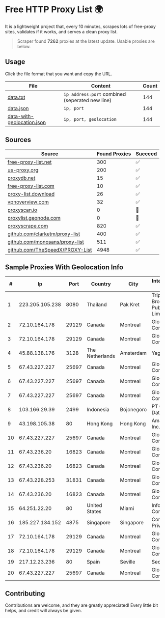 
# Free HTTP Proxy List 🌍

It is a lightweight project that, every 10 minutes, scrapes lots of free-proxy sites, validates if it works, and serves a clean proxy list.


> Scraper found **7262** proxies at the latest update. Usable proxies are below.

## Usage

Click the file format that you want and copy the URL.


|File|Content|Count|
|----|-------|-----|
|[data.txt](https://raw.githubusercontent.com/themiralay/Proxy-List-World/master/data.txt)|`ip_address:port` combined (seperated new line)|144|
|[data.json](https://raw.githubusercontent.com/themiralay/Proxy-List-World/master/data.json)|`ip, port`|144|
|[data-with-geolocation.json](https://raw.githubusercontent.com/themiralay/Proxy-List-World/master/data-with-geolocation.json)|`ip, port, geolocation`|144|

## Sources

|Source|Found Proxies|Succeed|
|------|-------------|-------|
|[free-proxy-list.net](https://free-proxy-list.net)|300|✅|
|[us-proxy.org](https://www.us-proxy.org)|200|✅|
|[proxydb.net](http://proxydb.net)|15|✅|
|[free-proxy-list.com](https://free-proxy-list.com/?page=&port=&type%5B%5D=http&type%5B%5D=https&up_time=0&search=Search)|10|✅|
|[proxy-list.download](https://www.proxy-list.download/HTTP)|26|✅|
|[vpnoverview.com](https://vpnoverview.com/privacy/anonymous-browsing/free-proxy-servers)|32|✅|
|[proxyscan.io](https://www.proxyscan.io)|0|🚫|
|[proxylist.geonode.com](https://proxylist.geonode.com/api/proxy-list?limit=300&page=1&sort_by=lastChecked&sort_type=desc&protocols=http,https)|0|🚫|
|[proxyscrape.com](https://api.proxyscrape.com/v2/?request=displayproxies&protocol=http&timeout=10000&country=all&ssl=all&anonymity=all)|820|✅|
|[github.com/clarketm/proxy-list](https://raw.githubusercontent.com/clarketm/proxy-list/master/proxy-list-raw.txt)|400|✅|
|[github.com/monosans/proxy-list](https://raw.githubusercontent.com/monosans/proxy-list/main/proxies/http.txt)|511|✅|
|[github.com/TheSpeedX/PROXY-List](https://raw.githubusercontent.com/TheSpeedX/PROXY-List/master/http.txt)|4948|✅|


## Sample Proxies With Geolocation Info

|#|Ip|Port|Country|City|Internet Service Provider|
|-|--|----|-------|----|-------------------------|
|1|223.205.105.238|8080|Thailand|Pak Kret|Triple T Broadband Public Company Limited|
|2|72.10.164.178|29129|Canada|Montreal|GloboTech Communications|
|3|72.10.164.178|29129|Canada|Montreal|GloboTech Communications|
|4|45.88.138.176|3128|The Netherlands|Amsterdam|Yaglom Labs Ltd|
|5|67.43.227.227|25697|Canada|Montreal|GloboTech Communications|
|6|67.43.227.227|25697|Canada|Montreal|GloboTech Communications|
|7|67.43.227.227|25697|Canada|Montreal|GloboTech Communications|
|8|103.166.29.39|2499|Indonesia|Bojonegoro|PT Global Media Data Prima|
|9|43.198.105.38|80|Hong Kong|Hong Kong|Amazon.com, Inc.|
|10|67.43.227.227|25697|Canada|Montreal|GloboTech Communications|
|11|67.43.236.20|16823|Canada|Montreal|GloboTech Communications|
|12|67.43.236.20|16823|Canada|Montreal|GloboTech Communications|
|13|67.43.228.253|31831|Canada|Montreal|GloboTech Communications|
|14|67.43.236.20|16823|Canada|Montreal|GloboTech Communications|
|15|64.251.22.20|80|United States|Miami|Infolink Global Corporation|
|16|185.227.134.152|4875|Singapore|Singapore|Contabo Asia Private Limited|
|17|72.10.164.178|29129|Canada|Montreal|GloboTech Communications|
|18|72.10.164.178|29129|Canada|Montreal|GloboTech Communications|
|19|217.12.23.236|80|Spain|Seville|Secondary Node|
|20|67.43.227.227|25697|Canada|Montreal|GloboTech Communications|



## Contributing

Contributions are welcome, and they are greatly appreciated! Every
little bit helps, and credit will always be given.


